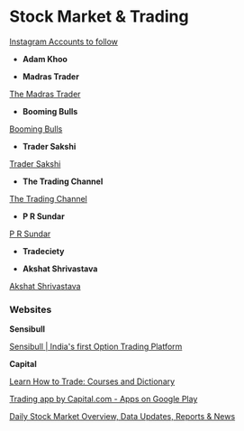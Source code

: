 # Stock Market & Trading

[Instagram Accounts to follow](Stock%20Market%20&%20Trading%20646fe87ffdcb47dc9777e9d1a42d6bc1/Instagram%20Accounts%20to%20follow%20bbb53fbef049430f88c3b7df5318c4fd.md)

- **Adam Khoo**

[](https://www.youtube.com/channel/UCK-aOjEvZNJl3HINja0gAiQ)

- **Madras Trader**

[The Madras Trader](https://www.youtube.com/c/TheMadrasTrader)

- **Booming Bulls**

[Booming Bulls](https://www.youtube.com/c/BoomingBulls)

- **Trader Sakshi**

[Trader Sakshi](https://www.youtube.com/c/TraderSakshi)

- **The Trading Channel**

[The Trading Channel](https://www.youtube.com/c/TheTradingChanneleducate)

- **P R Sundar**

[P R Sundar](https://www.youtube.com/c/PRSundar64)

- **Tradeciety**

[](https://www.youtube.com/c/Tradeciety)

- **Akshat Shrivastava**

[Akshat Shrivastava](https://youtube.com/c/AkshatShrivastavaZayn)

### Websites

**Sensibull**

[Sensibull | India's first Option Trading Platform](https://web.sensibull.com/learn-options-trading)

**Capital**

[Learn How to Trade: Courses and Dictionary](https://capital.com/learn-to-trade)

[Trading app by Capital.com - Apps on Google Play](https://play.google.com/store/apps/details?id=com.capital.trading)

[Daily Stock Market Overview, Data Updates, Reports & News](https://www.nasdaq.com/)